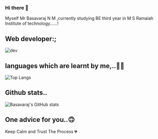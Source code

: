 ### Hi there 👋

Myself Mr Basavaraj N M ,currently studying BE third year in M S Ramaiah Institute of technology......!


Web developer:;
-------------------------------------------------------------------------------------------------------------------------------------------------------------------------
![dev](https://user-images.githubusercontent.com/95290162/173196765-bdadf028-ed03-4932-b576-cd4b1c501842.jpg)

languages which are learnt by me,..🙂🙂
-------------------------------------------------------------------------------------------------------------------------------------------------------------------------
![Top Langs](https://github-readme-stats.vercel.app/api/top-langs/?username=basavarajworld&theme=tokyonight)

Github stats..
-------------------------------------------------------------------------------------------------------------------------------------------------------------------------
![Basavaraj's GitHub stats](https://github-readme-stats.vercel.app/api?username=basavarajworld&theme=dark&show_icons=true)

One advice for you..🙃
-------------------------------------------------------------------------------------------------------------------------------------------------------------------------
Keep Calm and Trust The Process 💔

